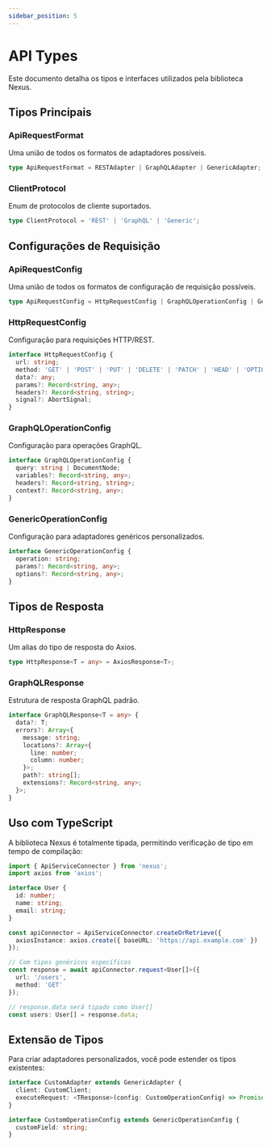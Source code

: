 ```yaml
---
sidebar_position: 5
---
```


# API Types

Este documento detalha os tipos e interfaces utilizados pela biblioteca Nexus.

## Tipos Principais

### ApiRequestFormat

Uma união de todos os formatos de adaptadores possíveis.

```typescript
type ApiRequestFormat = RESTAdapter | GraphQLAdapter | GenericAdapter;
```

### ClientProtocol

Enum de protocolos de cliente suportados.

```typescript
type ClientProtocol = 'REST' | 'GraphQL' | 'Generic';
```

## Configurações de Requisição

### ApiRequestConfig

Uma união de todos os formatos de configuração de requisição possíveis.

```typescript
type ApiRequestConfig = HttpRequestConfig | GraphQLOperationConfig | GenericOperationConfig;
```

### HttpRequestConfig

Configuração para requisições HTTP/REST.

```typescript
interface HttpRequestConfig {
  url: string;
  method: 'GET' | 'POST' | 'PUT' | 'DELETE' | 'PATCH' | 'HEAD' | 'OPTIONS';
  data?: any;
  params?: Record<string, any>;
  headers?: Record<string, string>;
  signal?: AbortSignal;
}
```

### GraphQLOperationConfig

Configuração para operações GraphQL.

```typescript
interface GraphQLOperationConfig {
  query: string | DocumentNode;
  variables?: Record<string, any>;
  headers?: Record<string, string>;
  context?: Record<string, any>;
}
```

### GenericOperationConfig

Configuração para adaptadores genéricos personalizados.

```typescript
interface GenericOperationConfig {
  operation: string;
  params?: Record<string, any>;
  options?: Record<string, any>;
}
```

## Tipos de Resposta

### HttpResponse

Um alias do tipo de resposta do Axios.

```typescript
type HttpResponse<T = any> = AxiosResponse<T>;
```

### GraphQLResponse

Estrutura de resposta GraphQL padrão.

```typescript
interface GraphQLResponse<T = any> {
  data?: T;
  errors?: Array<{
    message: string;
    locations?: Array<{
      line: number;
      column: number;
    }>;
    path?: string[];
    extensions?: Record<string, any>;
  }>;
}
```

## Uso com TypeScript

A biblioteca Nexus é totalmente tipada, permitindo verificação de tipo em tempo de compilação:

```typescript
import { ApiServiceConnector } from 'nexus';
import axios from 'axios';

interface User {
  id: number;
  name: string;
  email: string;
}

const apiConnector = ApiServiceConnector.createOrRetrieve({
  axiosInstance: axios.create({ baseURL: 'https://api.example.com' })
});

// Com tipos genéricos específicos
const response = await apiConnector.request<User[]>({
  url: '/users',
  method: 'GET'
});

// response.data será tipado como User[]
const users: User[] = response.data;
```

## Extensão de Tipos

Para criar adaptadores personalizados, você pode estender os tipos existentes:

```typescript
interface CustomAdapter extends GenericAdapter {
  client: CustomClient;
  executeRequest: <TResponse>(config: CustomOperationConfig) => Promise<TResponse>;
}

interface CustomOperationConfig extends GenericOperationConfig {
  customField: string;
}
``` 